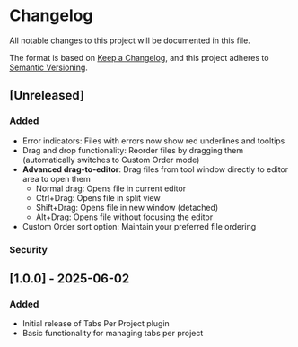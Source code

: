 
# Changelog

All notable changes to this project will be documented in this file.

The format is based on [Keep a Changelog](https://keepachangelog.com/en/1.0.0/),
and this project adheres to [Semantic Versioning](https://semver.org/spec/v2.0.0.html).

## [Unreleased]

### Added
- Error indicators: Files with errors now show red underlines and tooltips
- Drag and drop functionality: Reorder files by dragging them (automatically switches to Custom Order mode)
- **Advanced drag-to-editor**: Drag files from tool window directly to editor area to open them
  - Normal drag: Opens file in current editor
  - Ctrl+Drag: Opens file in split view
  - Shift+Drag: Opens file in new window (detached)
  - Alt+Drag: Opens file without focusing the editor
- Custom Order sort option: Maintain your preferred file ordering

### Security

## [1.0.0] - 2025-06-02

### Added
- Initial release of Tabs Per Project plugin
- Basic functionality for managing tabs per project